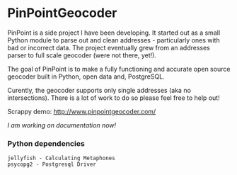 # PinPointGeocoder
PinPoint is a side project I have been developing. It started out as a small Python module to parse out and clean addresses - particularly ones with bad or incorrect data. The project eventually grew from an addresses parser to full scale geocoder (were not there, yet!).

The goal of PinPoint is to make a fully functioning and accurate open source geocoder built in Python, open data and, PostgreSQL.

Curently, the geocoder supports only single addresses (aka no intersections). There is a lot of work to do so please feel free to help out!

Scrappy demo: http://www.pinpointgeocoder.com/

*I am working on documentation now!*

### Python dependencies

    jellyfish - Calculating Metaphones
    psycopg2 - Postgresql Driver
    
    
    
    
